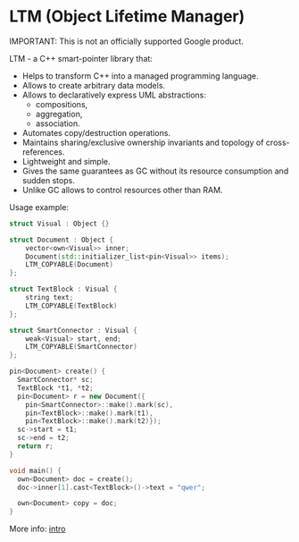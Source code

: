 # LTM (Object Lifetime Manager)

IMPORTANT: This is not an officially supported Google product.

LTM - a C++ smart-pointer library that:
- Helps to transform C++ into a managed programming language.
- Allows to create arbitrary data models.
- Allows to declaratively express UML abstractions:
    - compositions,
    - aggregation,
    - association.
- Automates copy/destruction operations.
- Maintains sharing/exclusive ownership invariants and topology of cross-references.
- Lightweight and simple.
- Gives the same guarantees as GC without its resource consumption and sudden stops.
- Unlike GC allows to control resources other than RAM.

Usage example:
```C++
struct Visual : Object {}

struct Document : Object {
    vector<own<Visual>> inner;
    Document(std::initializer_list<pin<Visual>> items);
    LTM_COPYABLE(Document)
};

struct TextBlock : Visual {
    string text;
    LTM_COPYABLE(TextBlock)
};

struct SmartConnector : Visual {
    weak<Visual> start, end;
    LTM_COPYABLE(SmartConnector)
};

pin<Document> create() {
  SmartConnector* sc;
  TextBlock *t1, *t2;
  pin<Document> r = new Document({
    pin<SmartConnector>::make().mark(sc),
    pin<TextBlock>::make().mark(t1),
    pin<TextBlock>::make().mark(t2)});
  sc->start = t1;
  sc->end = t2;
  return r;
}

void main() {
  own<Document> doc = create();
  doc->inner[1].cast<TextBlock>()->text = "qwer";

  own<Document> copy = doc;
}
```

More info: [intro](docs/intro.md)
